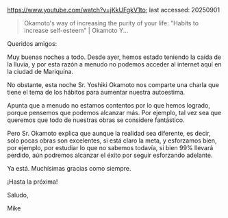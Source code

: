 https://www.youtube.com/watch?v=jKkUFgkV1to; last accessed: 20250901

> Okamoto's way of increasing the purity of your life: "Habits to increase self-esteem" | Okamoto Y... 

Queridos amigos:

Muy buenas noches a todo. Desde ayer, hemos estado teniendo la caída de la lluvia, y por esta razón a menudo no podemos acceder al internet aquí en la ciudad de Mariquína.

No obstante, esta noche Sr. Yoshiki Okamoto nos comparte una charla que tiene el tema de los hábitos para aumentar nuestra autoestima.

Apunta que a menudo no estamos contentos por lo que hemos logrado, porque pensemos que podemos alcanzar más. Por ejemplo, tal vez sea que queremos que todo de nuestras obras se considere fantástico.

Pero Sr. Okamoto explica que aunque la realidad sea diferente, es decir, solo pocas obras son excelentes, si está claro la meta, y esforzamos bien, por ejemplo, por estudiar lo que no sabemos todavía, si bien 99% llevará perdido, aún podremos alcanzar el éxito por seguir esforzando adelante.

Ya está. Muchísimas gracias como siempre.

¡Hasta la próxima!

Saludo,

Mike
